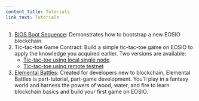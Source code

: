 ```yaml
---
content_title: Tutorials
link_text: Tutorials
---
```


1. [BIOS Boot Sequence](10_bios-boot-sequence.md): Demonstrates how to bootstrap a new EOSIO blockchain.
2. Tic-tac-toe Game Contract: Build a simple tic-tac-toe game on EOSIO to apply the knowledge you acquired earlier. Two versions are available:
   - [Tic-tac-toe using local single node](20_tic-tac-toe-game-smart-contract-single-node.md)
   - [Tic-tac-toe using remote testnet](21_tic-tac-toe-game-smart-contract-Testnet.md)
3. [Elemental Battles](https://battles.eos.io?utm_source=devportal): Created for developers new to blockchain, Elemental Battles is part-tutorial, part-game development. You’ll play in a fantasy world and harness the powers of wood, water, and fire to learn blockchain basics and build your first game on EOSIO.
